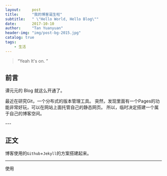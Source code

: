 ```yaml
---
layout:     post
title:      "我的博客诞生啦"
subtitle:   " \"Hello World, Hello Blog\""
date:       2017-10-10
author:     "Tan Yuanyuan"
header-img: "img/post-bg-2015.jpg"
catalog: true
tags:
    - 生活
---
```


> “Yeah It's on. ”


## 前言

谭元元的 Blog 就这么开通了。

最近在研究Git，一个分布式的版本管理工具。
突然，发现里面有一个Pages的功能非常好玩，可以在网站上面托管自己的静态网页。
所以，临时决定搭建一个属于自己的博客空间。

<p id = "build"></p>
---

## 正文

博客使用的`Github`+`Jekyll`的方案搭建起来。  

---
使用


